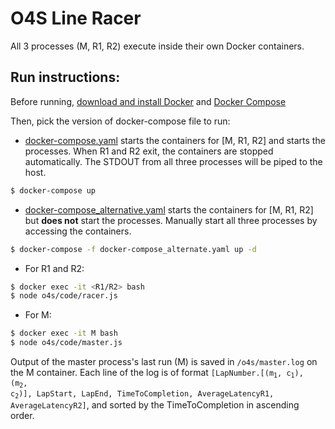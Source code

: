 # O4S Line Racer

All 3 processes (M, R1, R2) execute inside their own Docker containers.

## Run instructions:

Before running, [download and install Docker](https://www.docker.com/products/docker-desktop) and [Docker Compose](https://docs.docker.com/compose/install/)

Then, pick the version of docker-compose file to run:
* [docker-compose.yaml](https://github.com/sharma-divyanshu/o4s_line_racer/blob/master/docker-compose.yaml) starts the containers for [M, R1, R2] and starts the processes. When R1 and R2 exit, the containers are stopped automatically. The STDOUT from all three processes will be piped to the host.
```bash
$ docker-compose up
```
* [docker-compose_alternative.yaml](https://github.com/sharma-divyanshu/o4s_line_racer/blob/master/docker-compose_alternative.yaml) starts the containers for [M, R1, R2] but **does not** start the processes. Manually start all three processes by accessing the containers.
```bash
$ docker-compose -f docker-compose_alternate.yaml up -d
```
  - For R1 and R2:
```bash
$ docker exec -it <R1/R2> bash
$ node o4s/code/racer.js
```
  - For M:
```bash
$ docker exec -it M bash
$ node o4s/code/master.js
```
Output of the master process's last run (M) is saved in `/o4s/master.log` on the M container. Each line of the log is of format `[LapNumber.`<code>[(m<sub>1</sub>, c<sub>1</sub>), (m<sub>2</sub>, c<sub>2</sub>)]</code>`, LapStart, LapEnd, TimeToCompletion, AverageLatencyR1, AverageLatencyR2]`, and sorted by the TimeToCompletion in ascending order.
